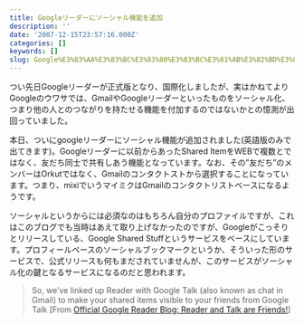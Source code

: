 ```yaml
---
title: Googleリーダーにソーシャル機能を追加
description: ''
date: '2007-12-15T23:57:16.000Z'
categories: []
keywords: []
slug: Google%E3%83%AA%E3%83%BC%E3%83%80%E3%83%BC%E3%81%AB%E3%82%BD%E3%83%BC%E3%82%B7%E3%83%A3%E3%83%AB%E6%A9%9F%E8%83%BD%E3%82%92%E8%BF%BD%E5%8A%A0
---
```

つい先日Googleリーダーが正式版となり、国際化しましたが、実はかねてよりGoogleのウワサでは、GmailやGoogleリーダーといったものをソーシャル化、つまり他の人とのつながりを持たせる機能を付加するのではないかとの憶測が出回っていました。

本日、ついにgoogleリーダーにソーシャル機能が追加されました(英語版のみで出てきます)。Googleリーダーに以前からあったShared ItemをWEBで複数とではなく、友だち同士で共有しあう機能となっています。なお、その”友だち”のメンバーはOrkutではなく、Gmailのコンタクトストから選択することになっています。つまり、mixiでいうマイミクはGmailのコンタクトリストベースになるようです。

ソーシャルというからには必須なのはもちろん自分のプロファイルですが、これはこのブログでも当時はあえて取り上げなかったのですが、Googleがこっそりとリリースしている、Google Shared Stuffというサービスをベースにしています。プロフィールベースのソーシャルブックマークというか、そういった形のサービスで、公式リリースも何もまだされていませんが、このサービスがソーシャル化の鍵となるサービスになるのだと思われます。

> So, we’ve linked up Reader with Google Talk (also known as chat in Gmail) to make your shared items visible to your friends from Google Talk \[From [Official Google Reader Blog: Reader and Talk are Friends!](http://googlereader.blogspot.com/2007/12/reader-and-talk-are-friends.html)\]